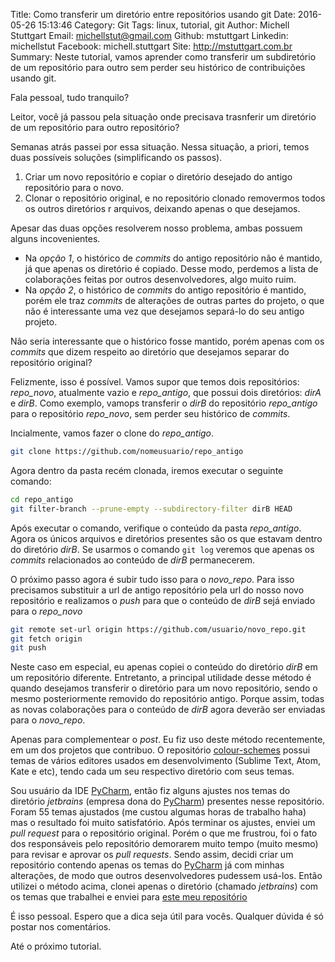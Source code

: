 Title: Como transferir um diretório entre repositórios usando git
Date: 2016-05-26 15:13:46
Category: Git
Tags: linux, tutorial, git
Author: Michell Stuttgart
Email: michellstut@gmail.com
Github: mstuttgart
Linkedin: michellstut
Facebook: michell.stuttgart
Site: http://mstuttgart.com.br
Summary: Neste tutorial, vamos aprender como transferir um subdiretório de um repositório para outro sem perder seu histórico de contribuições usando git.

Fala pessoal, tudo tranquilo?

Leitor, você já passou pela situação onde precisava trasnferir um diretório de um repositório para outro repositório?

Semanas atrás passei por essa situação. Nessa situação, a priori, temos duas possíveis soluções (simplificando os passos).

1. Criar um novo repositório e copiar o diretório desejado do antigo repositório para o novo.
1. Clonar o repositório original, e no repositório clonado removermos todos os outros diretórios r arquivos, deixando apenas o que desejamos.

Apesar das duas opções resolverem nosso problema, ambas possuem alguns incovenientes.

* Na *opção 1*, o histórico de *commits* do antigo repositório não é mantido, já que apenas os diretório é copiado. Desse modo, perdemos a lista de colaborações feitas por outros desenvolvedores, algo muito ruim.
* Na *opção 2*, o histórico de *commits* do antigo repositório é mantido, porém ele traz *commits* de alterações de outras partes do projeto, o que não é interessante uma vez que desejamos separá-lo do seu antigo projeto.

Não seria interessante que o histórico fosse mantido, porém apenas com os *commits* que dizem respeito ao diretório que desejamos separar do repositório original?

Felizmente, isso é possível. Vamos supor que temos dois repositórios: *repo_novo*, atualmente vazio e *repo_antigo*, que possui dois diretórios: *dirA* e *dirB*. Como exemplo, vamops transferir o *dirB* do repositório *repo_antigo* para o repositório *repo_novo*, sem perder seu histórico de *commits*.

Incialmente, vamos fazer o clone do *repo_antigo*.

```bash
git clone https://github.com/nomeusuario/repo_antigo
```

Agora dentro da pasta recém clonada, iremos executar o seguinte comando:

```bash
cd repo_antigo
git filter-branch --prune-empty --subdirectory-filter dirB HEAD
```

Após executar o comando, verifique o conteúdo da pasta *repo_antigo*. Agora os únicos arquivos e diretórios presentes são os que estavam dentro do diretório *dirB*. Se usarmos o comando `git log` veremos que apenas os *commits* relacionados ao conteúdo de *dirB* permanecerem.

O próximo passo agora é subir tudo isso para o *novo_repo*. Para isso precisamos substituir a url de antigo repositório pela url do nosso novo repositório e realizamos o *push* para que o conteúdo de *dirB*  sejá enviado para o *repo_novo*

```bash
git remote set-url origin https://github.com/usuario/novo_repo.git
git fetch origin
git push
```

Neste caso em especial, eu apenas copiei o conteúdo do diretório *dirB* em um repositório diferente. Entretanto, a principal utilidade desse método é quando desejamos transferir o diretório para um novo repositório, sendo o mesmo posteriormente removido do repositório antigo. Porque assim, todas as novas colaborações para o conteúdo de *dirB* agora deverão ser enviadas para o *novo_repo*.

Apenas para complementear o *post*. Eu fiz uso deste método recentemente, em um dos projetos que contribuo. O repositório [colour-schemes](https://github.com/daylerees/colour-schemes) possui temas de vários editores usados em desenvolvimento (Sublime Text, Atom, Kate e etc), tendo cada um seu respectivo diretório com seus temas.

Sou usuário da IDE [PyCharm](https://www.jetbrains.com/pycharm/), então fiz alguns ajustes nos temas do diretório *jetbrains* (empresa dona do [PyCharm](https://www.jetbrains.com/pycharm/)) presentes nesse repositório. Foram 55 temas ajustados (me custou algumas horas de trabalho haha) mas o resultado foi muito satisfatório. Após terminar os ajustes, enviei um *pull request* para o repositório original. Porém o que me frustrou, foi o fato dos responsáveis pelo repositório demorarem muito tempo (muito mesmo) para revisar e aprovar os *pull requests*. Sendo assim, decidi criar um repositório contendo apenas os temas do [PyCharm](https://www.jetbrains.com/pycharm/) já com minhas alterações, de modo que outros desenvolvedores pudessem usá-los. Então utilizei o método acima, clonei apenas o diretório (chamado *jetbrains*) com os temas que trabalhei e enviei para [este meu repositório](https://github.com/mstuttgart/pycharm-colour-scheme)

É isso pessoal. Espero que a dica seja útil para vocês. Qualquer dúvida é só postar nos comentários.

Até o próximo tutorial.
